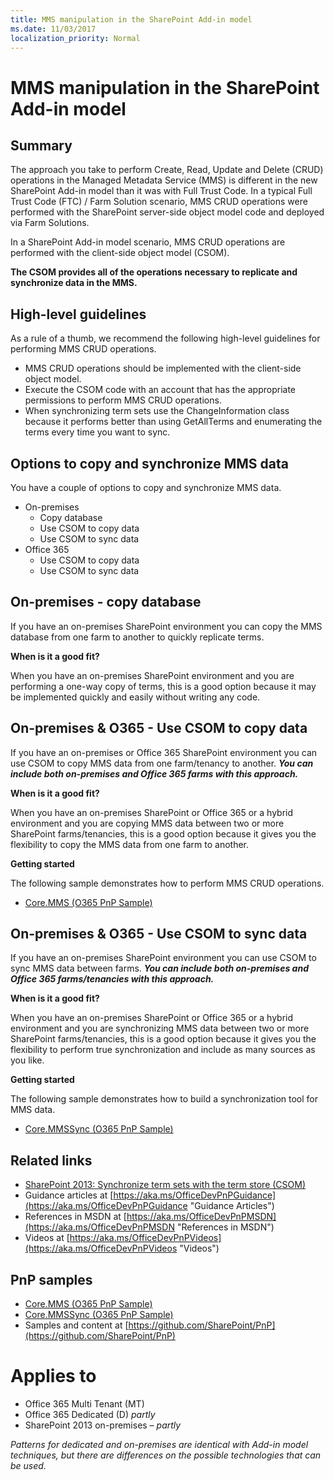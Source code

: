 ```yaml
---
title: MMS manipulation in the SharePoint Add-in model
ms.date: 11/03/2017
localization_priority: Normal
---
```

MMS manipulation in the SharePoint Add-in model
===============================================

Summary
-------

The approach you take to perform Create, Read, Update and Delete (CRUD) operations in the Managed Metadata Service (MMS) is different in the new SharePoint Add-in model than it was with Full Trust Code. In a typical Full Trust Code (FTC) / Farm Solution scenario, MMS CRUD operations were performed with the SharePoint server-side object model code and deployed via Farm Solutions. 

In a SharePoint Add-in model scenario, MMS CRUD operations are performed with the client-side object model (CSOM).

**The CSOM provides all of the operations necessary to replicate and synchronize data in the MMS.**

## High-level guidelines

As a rule of a thumb, we recommend the following high-level guidelines for performing MMS CRUD operations.

- MMS CRUD operations should be implemented with the client-side object model.
- Execute the CSOM code with an account that has the appropriate permissions to perform MMS CRUD operations.
- When synchronizing term sets use the ChangeInformation class because it performs better than using GetAllTerms and enumerating the terms every time you want to sync. 


Options to copy and synchronize MMS data
----------------------------------------

You have a couple of options to copy and synchronize MMS data.

- On-premises
	+ Copy database
	+ Use CSOM to copy data
	+ Use CSOM to sync data
- Office 365
	+ Use CSOM to copy data
	+ Use CSOM to sync data

On-premises - copy database
---------------------------
If you have an on-premises SharePoint environment you can copy the MMS database from one farm to another to quickly replicate terms.

**When is it a good fit?**

When you have an on-premises SharePoint environment and you are performing a one-way copy of terms, this is a good option because it may be implemented quickly and easily without writing any code.

On-premises & O365 - Use CSOM to copy data
------------------------------------------
If you have an on-premises or Office 365 SharePoint environment you can use CSOM to copy MMS data from one farm/tenancy to another.  ***You can include both on-premises and Office 365 farms with this approach.***

**When is it a good fit?**

When you have an on-premises SharePoint or Office 365 or a hybrid environment and you are copying MMS data between two or more SharePoint farms/tenancies, this is a good option because it gives you the flexibility to copy the MMS data from one farm to another.

**Getting started**

The following sample demonstrates how to perform MMS CRUD operations.

- [Core.MMS (O365 PnP Sample)](https://github.com/SharePoint/PnP/tree/master/Samples/Core.MMS)

On-premises & O365 - Use CSOM to sync data
------------------------------------------
If you have an on-premises SharePoint environment you can use CSOM to sync MMS data between farms. ***You can include both on-premises and Office 365 farms/tenancies with this approach.***

**When is it a good fit?**

When you have an on-premises SharePoint or Office 365 or a hybrid environment and you are synchronizing MMS data between two or more SharePoint farms/tenancies, this is a good option because it gives you the flexibility to perform true synchronization and include as many sources as you like.

**Getting started**

The following sample demonstrates how to build a synchronization tool for MMS data.

- [Core.MMSSync (O365 PnP Sample)](https://github.com/SharePoint/PnP/tree/master/Samples/Core.MMSSync)

## Related links
- [SharePoint 2013: Synchronize term sets with the term store (CSOM)](https://code.msdn.microsoft.com/office/SharePoint-2013-Synchronize-d40638d1)
- Guidance articles at [https://aka.ms/OfficeDevPnPGuidance](https://aka.ms/OfficeDevPnPGuidance "Guidance Articles")
- References in MSDN at [https://aka.ms/OfficeDevPnPMSDN](https://aka.ms/OfficeDevPnPMSDN "References in MSDN")
- Videos at [https://aka.ms/OfficeDevPnPVideos](https://aka.ms/OfficeDevPnPVideos "Videos")

## PnP samples

- [Core.MMS (O365 PnP Sample)](https://github.com/SharePoint/PnP/tree/master/Samples/Core.MMS)
- [Core.MMSSync (O365 PnP Sample)](https://github.com/SharePoint/PnP/tree/master/Samples/Core.MMSSync)
- Samples and content at [https://github.com/SharePoint/PnP](https://github.com/SharePoint/PnP)

# Applies to

- Office 365 Multi Tenant (MT)
- Office 365 Dedicated (D) *partly*
- SharePoint 2013 on-premises – *partly*

*Patterns for dedicated and on-premises are identical with Add-in model techniques, but there are differences on the possible technologies that can be used.*
